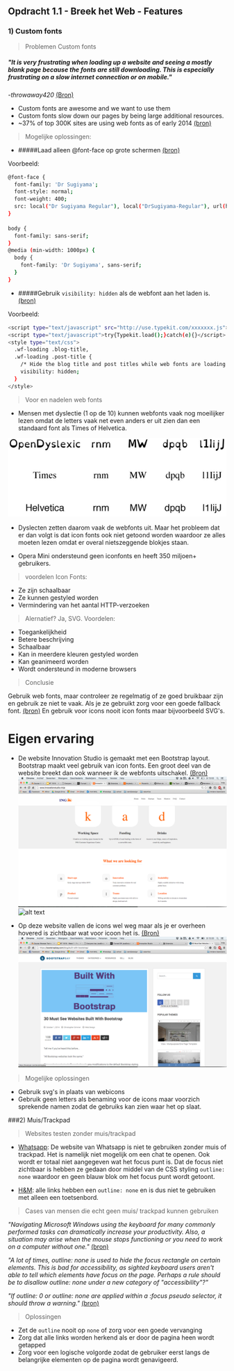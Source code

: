 ## Opdracht 1.1 - Breek het Web - Features

### 1) Custom fonts

> Problemen Custom fonts

##### *"It is very frustrating when loading up a website and seeing a mostly blank page because the fonts are still downloading. This is especially frustrating on a slow internet connection or on mobile."*
*-throwaway420* [(Bron)](https://news.ycombinator.com/item?id=7244465)

* Custom fonts are awesome and we want to use them 
* Custom fonts slow down our pages by being large additional resources.
* ~37% of top 300K sites are using web fonts as of early 2014 [(bron)](https://www.igvita.com/2014/01/31/optimizing-web-font-rendering-performance/)

> Mogelijke oplossingen:

* #####Laad alleen @font-face op grote schermen [(bron)](https://css-tricks.com/preventing-the-performance-hit-from-custom-fonts/) 

Voorbeeld:

```bash
@font-face {
  font-family: 'Dr Sugiyama';
  font-style: normal;
  font-weight: 400;
  src: local("Dr Sugiyama Regular"), local("DrSugiyama-Regular"), url(http://themes.googleusercontent.com/static/fonts/drsugiyama/v2/rq_8251Ifx6dE1Mq7bUM6brIa-7acMAeDBVuclsi6Gc.woff) format("woff");
}

body {
  font-family: sans-serif;
}
@media (min-width: 1000px) {
  body {
    font-family: 'Dr Sugiyama', sans-serif;
  }
}
```


* #####Gebruik ``` visibility: hidden ``` als de webfont aan het laden is. [(bron)](http://blog.typekit.com/2010/10/29/font-events-controlling-the-fout/) 

Voorbeeld:

```bash
<script type="text/javascript" src="http://use.typekit.com/xxxxxxx.js"></script>
<script type="text/javascript">try{Typekit.load();}catch(e){}</script>
<style type="text/css">
  .wf-loading .blog-title,
  .wf-loading .post-title {
    /* Hide the blog title and post titles while web fonts are loading */
    visibility: hidden;
  }
</style>
```

> Voor en nadelen web fonts

* Mensen met dyslectie (1 op de 10) kunnen webfonts vaak nog moeilijker lezen omdat de letters vaak net even anders er uit zien dan een standaard font als Times of Helvetica. 

![webfont](img/webfont2.png)

* Dyslecten zetten daarom vaak de webfonts uit. Maar het probleem dat er dan volgt is dat icon fonts ook niet getoond worden waardoor ze alles moeten lezen omdat er overal nietszeggende blokjes staan. 


* Opera Mini ondersteund geen iconfonts en heeft 350 miljoen+ gebruikers.

> voordelen Icon Fonts:
* Ze zijn schaalbaar
* Ze kunnen gestyled worden
* Vermindering van het aantal HTTP-verzoeken

> Alernatief? Ja, SVG. 
Voordelen:
* Toegankelijkheid
* Betere beschrijving
* Schaalbaar
* Kan in meerdere kleuren gestyled worden
* Kan geanimeerd worden
* Wordt ondersteund in moderne browsers


> Conclusie

Gebruik web fonts, maar controleer ze regelmatig of ze goed bruikbaar zijn en gebruik ze niet te vaak. Als je ze gebruikt zorg voor een goede fallback font. [(bron)](https://www.igvita.com/2014/01/31/optimizing-web-font-rendering-performance/)
En gebruik voor icons nooit icon fonts maar bijvoorbeeld SVG's. 




# Eigen ervaring

* De website Innovation Studio is gemaakt met een Bootstrap layout. Bootstrap maakt veel gebruik van icon fonts. Een groot deel van de website breekt dan ook wanneer ik de webfonts uitschakel. [(Bron)](http://www.innovationstudio.ninja/) ![alt text](img/noWebFont.png "disabled webfont") ![alt text](https://linda2912.github.io/browserTechnologies/img/webFont.png "abled webfont")

* Op deze website vallen de icons wel weg maar als je er overheen hovered is zichtbaar wat voor icoon het is. [(Bron)](https://bootstrapbay.com/blog/built-with-bootstrap/) ![alt text](img/mouseOver.png "mouse over event")

> Mogelijke oplossingen

* Gebruik svg's in plaats van webicons
* Gebruik geen letters als benaming voor de icons maar voorzich sprekende namen zodat de gebruiks kan zien waar het op slaat.



###2) Muis/Trackpad

> Websites testen zonder muis/trackpad

* [Whatsapp](https://web.whatsapp.com/): De website van Whatsapp is niet te gebruiken zonder muis of trackpad. Het is namelijk niet mogelijk om een chat te openen. Ook wordt er totaal niet aangegeven wat het focus punt is. Dat de focus niet zichtbaar is hebben ze gedaan door middel van de CSS styling ``` outline: none ``` waardoor en geen blauw blok om het focus punt wordt getoont.

* [H&M](http://www.hm.com/): alle links hebben een ``` outline: none ``` en is dus niet te gebruiken met alleen een toetsenbord.




> Cases van mensen die echt geen muis/ trackpad kunnen gebruiken

*"Navigating Microsoft Windows using the keyboard for many commonly performed tasks can dramatically increase your productivity. Also, a situation may arise when the mouse stops functioning or you need to work on a computer without one."* [(bron)](http://www.computerhope.com/issues/ch000791.htm)

*"A lot of times, outline: none is used to hide the focus rectangle on certain elements. This is bad for accessibility, as sighted keyboard users aren't able to tell which elements have focus on the page. Perhaps a rule should be to disallow outline: none under a new category of "accessibility"?"*

*"If outline: 0 or outline: none are applied within a :focus pseudo selector, it should throw a warning."* [(bron)](https://github.com/CSSLint/csslint/issues/138)

> Oplossingen

* Zet de ``` outline ``` nooit op ``` none ``` of zorg voor een goede vervanging
* Zorg dat alle links worden herkend als er door de pagina heen wordt getapped
* Zorg voor een logische volgorde zodat de gebruiker eerst langs de belangrijke elementen op de pagina wordt genavigeerd.



